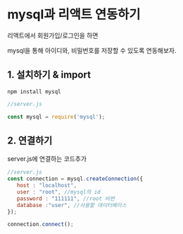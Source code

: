 # mysql과 리액트 연동하기
리액트에서 회원가입/로그인을 하면

mysql을 통해 아이디와, 비밀번호를 저장할 수 있도록 연동해보자.


## 1. 설치하기 & import
```node
npm install mysql

```

```js
//server.js

const mysql = require('mysql');
```



## 2. 연결하기

server.js에 연결하는 코드추가

```js
//server.js
const connection = mysql.createConnection({
   host : "localhost",
   user : "root", //mysql의 id
   password : "111111", //root 비번
   database :"user", //사용할 데이터베이스
});

connection.connect();
```
